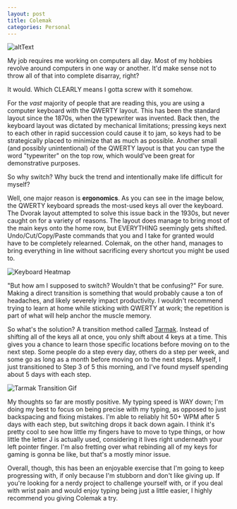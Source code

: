 ```yaml
---
layout: post
title: Colemak
categories: Personal
---
```


![altText][colemakKeyboard]

My job requires me working on computers all day. Most of my hobbies revolve around computers in one way or another. It'd make sense not to throw all of that into complete disarray, right?

It would. Which CLEARLY means I gotta screw with it somehow.

<!-- more -->

For the *vast* majority of people that are reading this, you are using a computer keyboard with the QWERTY layout. This has been the standard layout since the 1870s, when the typewriter was invented. Back then, the keyboard layout was dictated by mechanical limitations; pressing keys next to each other in rapid succession could cause it to jam, so keys had to be strategically placed to minimize that as much as possible. Another small (and possibly unintentional) of the QWERTY layout is that you can type the word "typewriter" on the top row, which would've been great for demonstrative purposes.

So why switch? Why buck the trend and intentionally make life difficult for myself?

Well, one major reason is **ergonomics**. As you can see in the image below, the QWERTY keyboard spreads the most-used keys all over the keyboard. The Dvorak layout attempted to solve this issue back in the 1930s, but never caught on for a variety of reasons. The layout does manage to bring most of the main keys onto the home row, but EVERYTHING seemingly gets shifted. Undo/Cut/Copy/Paste commands that you and I take for granted would have to be completely relearned. Colemak, on the other hand, manages to bring everything in line without sacrificing every shortcut you might be used to.

![Keyboard Heatmap][keyboardHeatmap]

"But how am I supposed to switch? Wouldn't that be confusing?" For sure. Making a direct transition is something that would probably cause a ton of headaches, and likely severely impact productivity. I wouldn't recommend trying to learn at home while sticking with QWERTY at work; the repetition is part of what will help anchor the muscle memory.

So what's the solution? A transition method called [Tarmak][tarmak]. Instead of shifting all of the keys all at once, you only shift about 4 keys at a time. This gives you a chance to learn those specific locations before moving on to the next step. Some people do a step every day, others do a step per week, and some go as long as a month before moving on to the next steps. Myself, I just transitioned to Step 3 of 5 this morning, and I've found myself spending about 5 days with each step.

![Tarmak Transition Gif][tarmakSteps]

My thoughts so far are mostly positive. My typing speed is WAY down; I'm doing my best to focus on being precise with my typing, as opposed to just backspacing and fixing mistakes. I'm able to reliably hit 50+ WPM after 5 days with each step, but switching drops it back down again. I think it's pretty cool to see how little my fingers have to move to type things, or how little the letter J is actually used, considering it lives right underneath your left pointer finger. I'm also fretting over what rebinding all of my keys for gaming is gonna be like, but that's a mostly minor issue.

Overall, though, this has been an enjoyable exercise that I'm going to keep progressing with, if only because I'm stubborn and don't like giving up. If you're looking for a nerdy project to challenge yourself with, or if you deal with wrist pain and would enjoy typing being just a little easier, I highly recommend you giving Colemak a try.

[colemakKeyboard]: https://www.learncolemak.com/picks/Colemak_vs_qwerty.jpg "Colemak Keyboard Layout"
[keyboardHeatmap]: http://img.scoop.it/TfeIcqw1xinCV3pWXKnfeDl72eJkfbmt4t8yenImKBXEejxNn4ZJNZ2ss5Ku7Cxt "Keyboard Heatmap"
[tarmak]: https://forum.colemak.com/topic/1858-learn-colemak-in-steps-with-the-tarmak-layouts/ "Tarmak"
[tarmakSteps]: https://static.makeuseof.com/wp-content/uploads/2014/05/Tarmak_SpectralAnimation-90d_thumb.gif "Tarmak Transition Gif"
